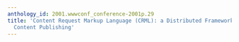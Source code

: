 ```yaml
---
anthology_id: 2001.wwwconf_conference-2001p.29
title: 'Content Request Markup Language (CRML): a Distributed Framework for XML-based
  Content Publishing'
---
```

